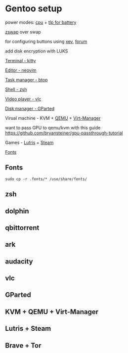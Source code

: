 # Gentoo setup

power modes: [cpu](https://github.com/AdnanHodzic/auto-cpufreq) + [tlp for battery](https://wiki.gentoo.org/wiki/Power_management/Guide)

[zswap](https://wiki.gentoo.org/wiki/Zswap) over swap

for configuring buttons using [xev](https://packages.gentoo.org/packages/x11-apps/xev), [forum](https://forums.gentoo.org/viewtopic-p-6909782.html)

add disk encryption with LUKS


[Terminal - kitty]()

[Editor - neovim](https://wiki.gentoo.org/wiki/Neovim)

[Task manager - btop](https://wiki.gentoo.org/wiki/Btop)
 
[Shell - zsh](https://wiki.gentoo.org/wiki/Zsh)

[Video player - vlc](https://wiki.gentoo.org/wiki/VLC)
 
[Disk manager - GParted](https://wiki.gentoo.org/wiki/User:Maffblaster/Drafts/Gparted) 

Virual machine - KVM + [QEMU](https://wiki.gentoo.org/wiki/QEMU) + [Virt-Manager](https://wiki.gentoo.org/wiki/Virt-manager)

want to pass GPU to qemu/kvm with this guide https://github.com/bryansteiner/gpu-passthrough-tutorial

Games - [Lutris]() + [Steam]()

[Fonts](#)

## Fonts

    sudo cp -r .fonts/* /use/share/fonts/


## zsh

## dolphin 

## qbittorrent

## ark

## audacity

## vlc

## GParted

## KVM + QEMU + Virt-Manager

## Lutris + Steam

## Brave + Tor

